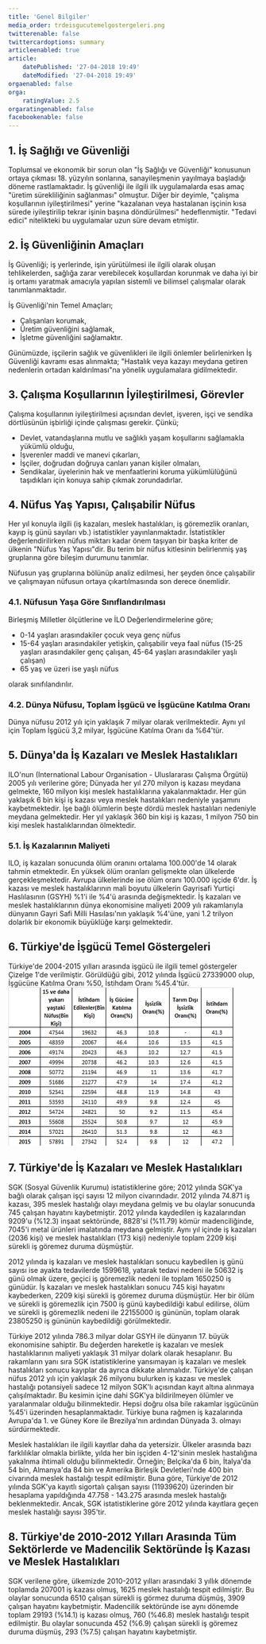 ```yaml
---
title: 'Genel Bilgiler'
media_order: trdeisgucutemelgostergeleri.png
twitterenable: false
twittercardoptions: summary
articleenabled: true
article:
    datePublished: '27-04-2018 19:49'
    dateModified: '27-04-2018 19:49'
orgaenabled: false
orga:
    ratingValue: 2.5
orgaratingenabled: false
facebookenable: false
---
```


## 1. İş Sağlığı ve Güvenliği
Toplumsal ve ekonomik bir sorun olan "İş Sağlığı ve Güvenliği" konusunun ortaya çıkması 18. yüzyılın sonlarına, sanayileşmenin yayılmaya başladığı döneme rastlamaktadır. İş güvenliği ile ilgili ilk uygulamalarda esas amaç "üretim sürekliliğinin sağlanması" olmuştur. Diğer bir deyimle, "çalışma koşullarının iyileştirilmesi" yerine "kazalanan veya hastalanan işçinin kısa sürede iyileştirilip tekrar işinin başına döndürülmesi" hedeflenmiştir. "Tedavi edici" nitelikteki bu uygulamalar uzun süre devam etmiştir.

## 2. İş Güvenliğinin Amaçları
İş Güvenliği; iş yerlerinde, işin yürütülmesi ile ilgili olarak oluşan tehlikelerden, sağlığa zarar verebilecek koşullardan korunmak ve daha iyi bir iş ortamı yaratmak amacıyla yapılan sistemli ve bilimsel çalışmalar olarak tanımlanmaktadır.

İş Güvenliği'nin Temel Amaçları;
* Çalışanları korumak,
* Üretim güvenliğini sağlamak,
* İşletme güvenliğini sağlamaktır.

Günümüzde, işçilerin sağlık ve güvenlikleri ile ilgili önlemler belirlenirken İş Güvenliği kavramı esas alınmakta; "Hastalık veya kazayı meydana getiren nedenlerin ortadan kaldırılması"na yönelik uygulamalara gidilmektedir.

## 3. Çalışma Koşullarının İyileştirilmesi, Görevler
Çalışma koşullarının iyileştirilmesi açısından devlet, işveren, işçi ve sendika dörtlüsünün işbirliği içinde çalışması gerekir. Çünkü;
* Devlet, vatandaşlarına mutlu ve sağlıklı yaşam koşullarını sağlamakla yükümlü olduğu,
* İşverenler maddi ve manevi çıkarları,
* İşçiler, doğrudan doğruya canları yanan kişiler olmaları,
* Sendikalar, üyelerinin hak ve menfaatlerini koruma yükümlülüğünü taşıdıkları için konuya sahip çıkmak zorundadırlar.

## 4. Nüfus Yaş Yapısı, Çalışabilir Nüfus

Her yıl konuyla ilgili (iş kazaları, meslek hastalıkları, iş göremezlik oranları, kayıp iş günü sayıları vb.) istatistikler yayınlanmaktadır. İstatistikler değerlendirilirken nüfus miktarı kadar önem taşıyan bir başka kriter de ülkenin "Nüfus Yaş Yapısı"dir. Bu terim bir nüfus kitlesinin belirlenmiş yaş gruplarına göre bileşim durumunu tanımlar.

Nüfusun yaş gruplarına bölünüp analiz edilmesi, her şeyden önce çalışabilir ve çalışmayan nüfusun ortaya çıkartılmasında son derece önemlidir.

### 4.1. Nüfusun Yaşa Göre Sınıflandırılması
Birleşmiş Milletler ölçütlerine ve İLO Değerlendirmelerine göre;
* 0-14 yaşları arasındakiler çocuk veya genç nüfus
* 15-64 yaşları arasındakiler yetişkin, çalışabilir veya faal nüfus
(15-25 yaşları arasındakiler genç çalışan, 45-64 yaşları arasındakiler yaşlı çalışan)
* 65 yaş ve üzeri ise yaşlı nüfus

olarak sınıfılandırılır.

### 4.2. Dünya Nüfusu, Toplam İşgücü ve İşgücüne Katılma Oranı
Dünya nüfusu 2012 yılı için yaklaşık 7 milyar olarak verilmektedir. Aynı yıl için Toplam İşgücü 3,2 milyar, İşgücüne Katılma Oranı da %64'tür.

## 5. Dünya'da İş Kazaları ve Meslek Hastalıkları
ILO'nun (International Labour Organisation - Uluslararası Çalışma Örgütü) 2005 yılı verilerine göre; Dünyada her yıl 270 milyon iş kazası meydana gelmekte, 160 milyon kişi meslek hastalıklarına yakalanmaktadır. Her gün yaklaşık 6 bin kişi iş kazası veya meslek hastalıkları nedeniyle yaşamını kaybetmektedir. İşe bağlı ölümlerin beşte dördü meslek hastalıları nedeniyle meydana gelmektedir. Her yıl yaklaşık 360 bin kişi iş kazası, 1 milyon 750 bin kişi meslek hastalıklarından ölmektedir. 

### 5.1. İş Kazalarının Maliyeti
ILO, iş kazaları sonucunda ölüm oranını ortalama 100.000'de 14 olarak tahmin etmektedir. En yüksek ölüm oranları gelişmekte olan ülkelerde gerçekleşmektedir. Avrupa ülkelerinde ise ölüm oranı 100.000 işçide 6'dır. İş kazası ve meslek hastalıklarının mali boyutu ülkelerin Gayrisafi Yurtiçi Haslılasının (GSYH) %1'i ile %4'ü arasında değişmektedir. İş kazaları ve meslek hastalıklarının dünya ekonomisine maliyeti 2009 yılı rakamlarıyla dünyanın Gayri Safi Milli Hasılası'nın yaklaşık %4'üne, yani 1.2 trilyon dolarlık bir ekonomik büyüklüğe karşı gelmektedir.

## 6. Türkiye'de İşgücü Temel Göstergeleri
Türkiye'de 2004-2015 yılları arasında işgücü ile ilgili temel göstergeler Çizelge 1'de verilmiştir. Görüldüğü gibi, 2012 yılında İşgücü 27339000 olup, İşgücüne Katılma Oranı %50, İstihdam Oranı %45.4'tür.
![Çizelge 1 - Türkiye'de 2004-2015 yılları arasında işgücü temel göstergeleri](trdeisgucutemelgostergeleri.png)

## 7. Türkiye'de İş Kazaları ve Meslek Hastalıkları
SGK (Sosyal Güvenlik Kurumu) istatistiklerine göre; 2012 yılında SGK'ya bağlı olarak çalışan işçi sayısı 12 milyon civarındadır. 2012 yılında 74.871 iş kazası, 395 meslek hastalığı olayı meydana gelmiş ve bu olaylar sonucunda 745 çalışan hayatını kaybetmiştir. 2012 yılında kaydedilen iş kazalarından 9209'u (%12.3) inşaat sektöründe, 8828'si (%11.79) kömür madenciliğinde, 7045'i metal ürünleri imalatında meydana gelmiştir. Aynı yıl içinde iş kazaları (2036 kişi) ve meslek hastalıkları (173 kişi) nedeniyle toplam 2209 kişi sürekli iş göremez duruma düşmüştür.

2012 yılında iş kazaları ve meslek hastalıkları sonucu kaybedilen iş günü sayısı ise ayakta tedavilerde 1599618, yatarak tedavi nedeni ile 50632 iş günü olmak üzere, geçici iş göremezlik nedeni ile toplam 1650250 iş günüdür. İş kazaları ve meslek hastalıkları sonucu 745 kişi hayatını kaybederken, 2209 kişi sürekli iş göremez duruma düşmüştür. Her bir ölüm ve sürekli iş göremezlik için 7500 iş günü kaybedildiği kabul edilirse, ölüm ve sürekli iş göremezlik nedeni ile 22155000 iş gününün, toplam olarak 23805250 iş gününün kaybedildiği görülmektedir. 

Türkiye 2012 yılında 786.3 milyar dolar GSYH ile dünyanın 17. büyük ekonomisine sahiptir. Bu değerden hareketle iş kazaları ve meslek hastalıklarının maliyeti yaklaşık 31 milyar dolark olarak hesaplanır. Bu rakamların yanı sıra SGK istatistiklerine yansımayan iş kazaları ve meslek hastalıkları sonucu kayıplar da ayrıca dikkate alınmalıdır. Türkiye'de çalışan nüfus 2012 yılı için yaklaşık 26 milyonu bulurken iş kazası ve meslek hastalığı potansiyeli sadece 12 milyon SGK'lı açısından kayıt altına alınmaya çalışılmaktadır. Bu kesimin içine dahi SGK'ya bildirilmeyen ölümler ve yaralanmalar olduğu bilinmektedir. Hepsi doğru olsa bile rakamlar işgücünün %45'i üzerinden hesaplanmaktadır. Türkiye buna rağmen iş kazalarında Avrupa'da 1. ve Güney Kore ile Brezilya'nın ardından Dünyada 3. olmayı sürdürmektedir.

Meslek hastalıkları ile ilgili kayıtlar daha da yetersizir. Ülkeler arasında bazı farklılıklar olmakla birlikte, yılda her bin işçiden 4-12'sinin meslek hastalığına yakalnma ihtimali olduğu bilinmektedir. Örneğin; Belçika'da 6 bin, İtalya'da 54 bin, Almanya'da 84 bin ve Amerika Birleşik Devletleri'nde 400 bin civarında meslek hastalığı tespit edilmiştir. Buna göre, Türkiye'de 2012 yılında SGK'ya kayıtlı sigortalı çalışan sayısı (11939620) üzerinden bir hesaplama yapıldığında 47.758 - 143.275 arasında meslek hastalığı beklenmektedir. Ancak, SGK istatistiklerine göre 2012 yılında kayıtlara geçen meslek hastalığı sayısı 395'tir.

## 8. Türkiye'de 2010-2012 Yılları Arasında Tüm Sektörlerde ve Madencilik Sektöründe İş Kazası ve Meslek Hastalıkları
SGK verilene göre, ülkemizde 2010-2012 yılları arasındaki 3 yıllık dönemde toplamda 207001 iş kazası olmuş, 1625 meslek hastalığı tespit edilmiştir. Bu olaylar sonucunda 6510 çalışan sürekli iş görmez duruma düşmüş, 3909 çalışan hayatını kaybetmiştir. Madencilik sektöründe ise aynı dönemde toplam 29193 (%14.1) iş kazası olmuş, 760 (%46.8) meslek hastalığı tespit edilmiştir. Bu olaylar sonucunda 452 (%6.9) çalışan sürekli iş göremez duruma düşmüş, 293 (%7.5) çalışan hayatını kaybetmiştir.